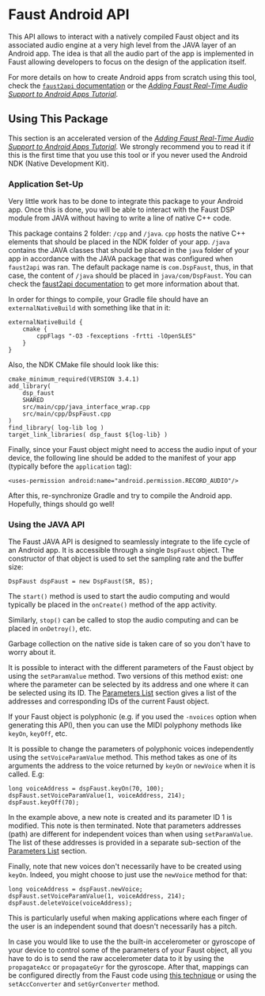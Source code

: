 # Faust Android API

This API allows to interact with a natively compiled Faust object and its associated audio engine at a very high level from the JAVA layer of an Android app. The idea is that all the audio part of the app is implemented in Faust allowing developers to focus on the design of the application itself. 

For more details on how to create Android apps from scratch using this tool, check the [`faust2api` documentation](https://ccrma.stanford.edu/~rmichon/faust2api) or the [*Adding Faust Real-Time Audio Support to Android Apps Tutorial*](https://ccrma.stanford.edu/~rmichon/faustTutorials/#adding-faust-real-time-audio-support-to-android-apps).

## Using This Package

This section is an accelerated version of the [*Adding Faust Real-Time Audio Support to Android Apps Tutorial*](https://ccrma.stanford.edu/~rmichon/faustTutorials/#adding-faust-real-time-audio-support-to-android-apps). We strongly recommend you to read it if this is the first time that you use this tool or if you never used the Android NDK (Native Development Kit).

### Application Set-Up

Very little work has to be done to integrate this package to your Android app. Once this is done, you will be able to interact with the Faust DSP module from JAVA without having to write a line of native C++ code.

This package contains 2 folder: `/cpp` and `/java`. `cpp` hosts the native C++ elements that should be placed in the NDK folder of your app. `/java` contains the JAVA classes that should be placed in the `java` folder of your app in accordance with the JAVA package that was configured when `faust2api` was ran. The default package name is `com.DspFaust`, thus, in that case, the content of `/java` should be placed in `java/com/DspFaust`. You can check the [faust2api documentation](https://ccrma.stanford.edu/~rmichon/faust2api/) to get more information about that. 

In order for things to compile, your Gradle file should have an `externalNativeBuild` with something like that in it:

```
externalNativeBuild {
	cmake {
		cppFlags "-O3 -fexceptions -frtti -lOpenSLES"
	}
}
```

Also, the NDK CMake file should look like this:

```
cmake_minimum_required(VERSION 3.4.1)
add_library( 
	dsp_faust 
	SHARED 
	src/main/cpp/java_interface_wrap.cpp 
	src/main/cpp/DspFaust.cpp 
)
find_library( log-lib log )
target_link_libraries( dsp_faust ${log-lib} )
```

Finally, since your Faust object might need to access the audio input of your device, the following line should be added to the manifest of your app (typically before the `application` tag):

	<uses-permission android:name="android.permission.RECORD_AUDIO"/>

After this, re-synchronize Gradle and try to compile the Android app. Hopefully, things should go well!

### Using the JAVA API

The Faust JAVA API is designed to seamlessly integrate to the life cycle of an Android app. It is accessible through a single `DspFaust` object. The constructor of that object is used to set the sampling rate and the buffer size:

	DspFaust dspFaust = new DspFaust(SR, BS);

The `start()` method is used to start the audio computing and would typically be placed in the `onCreate()` method of the app activity.

Similarly, `stop()` can be called to stop the audio computing and can be placed in `onDetroy()`, etc.

Garbage collection on the native side is taken care of so you don't have to worry about it.

It is possible to interact with the different parameters of the Faust object by using the `setParamValue` method. Two versions of this method exist: one where the parameter can be selected by its address and one where it can be selected using its ID. The [Parameters List](#parameters-list) section gives a list of the addresses and corresponding IDs of the current Faust object.

If your Faust object is polyphonic (e.g. if you used the `-nvoices` option when generating this API), then you can use the MIDI polyphony methods like `keyOn`, `keyOff`, etc.

It is possible to change the parameters of polyphonic voices independently using the `setVoiceParamValue` method. This method takes as one of its arguments the address to the voice returned by `keyOn` or `newVoice` when it is called. E.g:

	long voiceAddress = dspFaust.keyOn(70, 100);
	dspFaust.setVoiceParamValue(1, voiceAddress, 214);
	dspFaust.keyOff(70);
	
In the example above, a new note is created and its parameter ID 1 is modified. This note is then terminated. Note that parameters addresses (path) are different for independent voices than when using `setParamValue`. The list of these addresses is provided in a separate sub-section of the [Parameters List](#parameters-list) section.

Finally, note that new voices don't necessarily have to be created using `keyOn`. Indeed, you might choose to just use the `newVoice` method for that:

	long voiceAddress = dspFaust.newVoice;
	dspFaust.setVoiceParamValue(1, voiceAddress, 214);
	dspFaust.deleteVoice(voiceAddress);

This is particularly useful when making applications where each finger of the user is an independent sound that doesn't necessarily has a pitch.

In case you would like to use the the built-in accelerometer or gyroscope of your device to control some of the parameters of your Faust object, all you have to do is to send the raw accelerometer data to it by using the `propagateAcc` or `propagateGyr` for the gyroscope. After that, mappings can be configured directly from the Faust code using [this technique](#using-built-in-sensors-to-control-parameters) or using the `setAccConverter` and `setGyrConverter` method.

